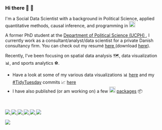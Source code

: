 ### Hi there 👋 🤘

<!--
**jvieroe/jvieroe** is a ✨ _special_ ✨ repository because its `README.md` (this file) appears on your GitHub profile.

Here are some ideas to get you started:

- 🔭 I’m currently working on ...
- 🌱 I’m currently learning ...
- 👯 I’m looking to collaborate on ...
- 🤔 I’m looking for help with ...
- 💬 Ask me about ...
- 📫 How to reach me: ...
- 😄 Pronouns: ...
- ⚡ Fun fact: ...
-->

I'm a Social Data Scientist with a background in Political Science, applied quantitative methods, causal inference, and programming in <a href="https://www.r-project.org/"> <img src="https://www.r-project.org/logo/Rlogo.svg" alt="" width="20"></a>

A former PhD student at the <a href="https://politicalscience.ku.dk" target="_blank"> Department of Political Science (UCPH) </a>, I currently work as a consultant/analyst/data scientist for a private Danish consultancy firm. You can check out my resumé <a href="https://github.com/jvieroe/CV/blob/main/CV_JeppeVieroe.pdf" target="_blank"> here </a> (download <a href="https://github.com/jvieroe/CV/raw/main/CV_JeppeVieroe.pdf"> here</a>).

Recently, I've been focusing on spatial data analysis 🗺️, data visualization &#128202;, and sports analytics &#9917;.


<!--<img src="https://github.com/jvieroe/dataviz/blob/main/2021/superliga/accumulated_points.png?raw=true" alt="" width="750">-->

<!--<svg>https://www.r-project.org/logo/Rlogo.svg</svg>-->

<ul>
  <li>Have a look at some of my various data visualizations &#128202; <a href="https://github.com/jvieroe/dataviz"> here</a> and my <a href="https://github.com/rfordatascience/tidytuesday"> #TidyTuesday</a> commits &#128200; <a href="https://github.com/jvieroe/TidyTuesday"> here </a> </li>
  <li>I have also published (or am working on) a few <a href="https://www.r-project.org/"> <img src="https://www.r-project.org/logo/Rlogo.svg" alt="" width="20"></a> <a href="https://jvieroe.github.io/rpackages.html"> packages</a> &#128230;
  </li>
</ul>




<!--
Below is a brief overview of some of the stuff I have been working on lately:


<table>
  <tr>
    <th>Description</th>
    <th>GitHub link</th> 
  </tr>
  <tr>
    <td> Various data visualizations &#128202; &#128200; </td>
    <td> <a href="https://github.com/jvieroe/dataviz"> Click here </a> </td> 
  </tr>
  <tr>
    <td> R package {<i>dyadicdist</i>} &#128230; </td>
    <td> <a href="https://github.com/jvieroe/dyadicdist"> Click here </a> </td> 
  </tr>
  <tr>
    <td> R package {<i>voters</i>} &#128230; </td>
    <td> <a href="https://github.com/jvieroe/voters"> Click here </a> </td> 
  </tr>
  <tr>
    <td> R package {<i>repinion</i>} &#128230; </td>
    <td> <a href="https://github.com/jvieroe/repinion"> Click here </a> </td> 
  </tr>
  <tr>
    <td> R package {<i>epinionDSB</i>} &#128230; </td>
    <td> <a href="https://github.com/jvieroe/epinionDSB"> Click here </a> </td> 
  </tr>
  <tr>
    <td> R package {<i>ricardo</i>} &#128230; &#9917; </td>
    <td> <a href="https://github.com/jvieroe/ricardo"> Click here </a> </td> 
  </tr>
  </tr>
  <tr>
    <td> Job market resumé  &#128196; </td>
    <td> <a href="https://github.com/jvieroe/CV/blob/main/CV_JeppeVieroe.pdf"> Click here </a> (to download <a href="https://github.com/jvieroe/CV/raw/main/CV_JeppeVieroe.pdf"> click here </a>) </td> 
  </tr>
<tr>
    <td> Examples of previous academic work &#128218; </td>
  <td> Click <a href="https://github.com/jvieroe/ALineInTheSand"> here </a> and <a href="https://github.com/jvieroe/ABasketOfApples"> here </td> 
  </tr>

</table>

-->





</br>

<a href="https://twitter.com/Vieroe"> <img src="https://img.shields.io/badge/Twitter-1d9bf0?style=flat&logo=twitter&labelColor=1d9bf0&logoColor=white" /> </a> <a href="mailto:jvieroe@gmail.com"> <img src="https://img.shields.io/badge/Gmail-orange?style=flat&logo=gmail&labelColor=orange&logoColor=white" /> </a> <a href="https://www.linkedin.com/in/jeppe-vier%C3%B8-028b4320b"> <img src="https://img.shields.io/badge/LinkedIn-0a66c2?style=flat&logo=linkedin&labelColor=0a66c2" /> </a> <a href="https://github.com/jvieroe"> <img src="https://img.shields.io/badge/GitHub-black?style=flat&logo=github&labelColor=black&logoColor=white" />  </a> <a href="https://jvieroe.github.io"> <img src="https://img.shields.io/badge/jvieroe.github.io-darkgreen?style=flat&logo=github&labelColor=darkgreen&logoColor=white" /> </a>
<a href="https://gist.github.com/jvieroe"> <img src="https://img.shields.io/badge/gists-black?style=flat&logo=github&labelColor=black&logoColor=white" />  </a>

</a>
<a href="https://gist.github.com/jvieroe"> <img src="https://img.shields.io/badge/gists-black?style=flat&logo=behance&labelColor=blue&logoColor=black" />  </a>

<!-- <img height="140em" src="https://github-readme-stats.vercel.app/api?username=jvieroe&show_icons=true&theme=merko&hide_border=false&&count_private=true&include_all_commits=true" /> [![Top Langs](https://github-readme-stats.vercel.app/api/top-langs/?username=jvieroe&layout=compact&theme=merko&hide_border=false)](https://github.com/jvieroe/github-readme-stats) -->
